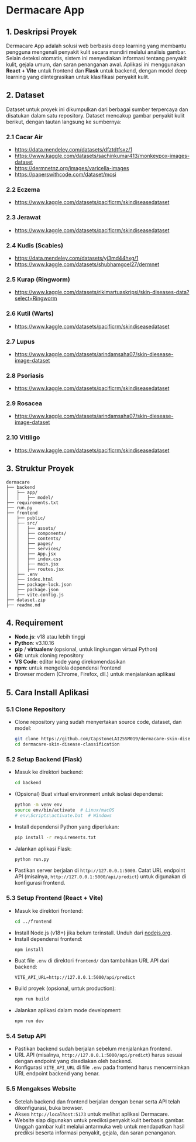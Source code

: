 # Dermacare App

## 1. Deskripsi Proyek
Dermacare App adalah solusi web berbasis deep learning yang membantu pengguna mengenali penyakit kulit secara mandiri melalui analisis gambar. Selain deteksi otomatis, sistem ini menyediakan informasi tentang penyakit kulit, gejala umum, dan saran penanganan awal. Aplikasi ini menggunakan **React + Vite** untuk frontend dan **Flask** untuk backend, dengan model deep learning yang diintegrasikan untuk klasifikasi penyakit kulit.

## 2. Dataset
Dataset untuk proyek ini dikumpulkan dari berbagai sumber terpercaya dan disatukan dalam satu repository. Dataset mencakup gambar penyakit kulit berikut, dengan tautan langsung ke sumbernya:

### 2.1 Cacar Air
- https://data.mendeley.com/datasets/dfztdtfsxz/1
- https://www.kaggle.com/datasets/sachinkumar413/monkeypox-images-dataset
- https://dermnetnz.org/images/varicella-images
- https://paperswithcode.com/dataset/mcsi

### 2.2 Eczema
- https://www.kaggle.com/datasets/pacificrm/skindiseasedataset

### 2.3 Jerawat
- https://www.kaggle.com/datasets/pacificrm/skindiseasedataset

### 2.4 Kudis (Scabies)
- https://data.mendeley.com/datasets/yj3md44hxg/1
- https://www.kaggle.com/datasets/shubhamgoel27/dermnet

### 2.5 Kurap (Ringworm)
- https://www.kaggle.com/datasets/rikimartuaskripsi/skin-diseases-data?select=Ringworm

### 2.6 Kutil (Warts)
- https://www.kaggle.com/datasets/pacificrm/skindiseasedataset

### 2.7 Lupus
- https://www.kaggle.com/datasets/arindamsaha07/skin-diesease-image-dataset

### 2.8 Psoriasis
- https://www.kaggle.com/datasets/pacificrm/skindiseasedataset

### 2.9 Rosacea
- https://www.kaggle.com/datasets/arindamsaha07/skin-diesease-image-dataset

### 2.10 Vitiligo
- https://www.kaggle.com/datasets/pacificrm/skindiseasedataset

## 3. Struktur Proyek
```
dermacare
├── backend
│   ├── app/
│   │   ├── model/
├── requirements.txt
├── run.py
├── frontend
│   ├── public/
│   ├── src/
│   │   ├── assets/
│   │   ├── components/
│   │   ├── contents/
│   │   ├── pages/
│   │   ├── services/
│   │   ├── App.jsx
│   │   ├── index.css
│   │   ├── main.jsx
│   │   ├── routes.jsx
│   ├── .env
│   ├── index.html
│   ├── package-lock.json
│   ├── package.json
│   ├── vite.config.js
├── dataset.zip
├── readme.md
```

## 4. Requirement
- **Node.js**: v18 atau lebih tinggi
- **Python**: v3.10.16
- **pip** / **virtualenv** (opsional, untuk lingkungan virtual Python)
- **Git**: untuk cloning repository
- **VS Code**: editor kode yang direkomendasikan
- **npm**: untuk mengelola dependensi frontend
- Browser modern (Chrome, Firefox, dll.) untuk menjalankan aplikasi

## 5. Cara Install Aplikasi

### 5.1 Clone Repository
- Clone repository yang sudah menyertakan source code, dataset, dan model:
   ```bash
   git clone https://github.com/CapstoneLAI25SM019/dermacare-skin-disease-classification.git
   cd dermacare-skin-disease-classification
   ```

### 5.2 Setup Backend (Flask)
- Masuk ke direktori backend:
   ```bash
   cd backend
   ```
- (Opsional) Buat virtual environment untuk isolasi dependensi:
   ```bash
   python -m venv env
   source env/bin/activate  # Linux/macOS
   # env\Scripts\activate.bat  # Windows
   ```
- Install dependensi Python yang diperlukan:
   ```bash
   pip install -r requirements.txt
   ```
- Jalankan aplikasi Flask:
   ```bash
   python run.py
   ```
- Pastikan server berjalan di `http://127.0.0.1:5000`. Catat URL endpoint API (misalnya, `http://127.0.0.1:5000/api/predict`) untuk digunakan di konfigurasi frontend.

### 5.3 Setup Frontend (React + Vite)
- Masuk ke direktori frontend:
   ```bash
   cd ../frontend
   ```
- Install Node.js (v18+) jika belum terinstall. Unduh dari [nodejs.org](https://nodejs.org).
- Install dependensi frontend:
   ```bash
   npm install
   ```
- Buat file `.env` di direktori `frontend/` dan tambahkan URL API dari backend:
   ```plaintext
   VITE_API_URL=http://127.0.0.1:5000/api/predict
   ```
- Build proyek (opsional, untuk production):
   ```bash
   npm run build
   ```
- Jalankan aplikasi dalam mode development:
   ```bash
   npm run dev
   ```

### 5.4 Setup API
- Pastikan backend sudah berjalan sebelum menjalankan frontend.
- URL API (misalnya, `http://127.0.0.1:5000/api/predict`) harus sesuai dengan endpoint yang disediakan oleh backend.
- Konfigurasi `VITE_API_URL` di file `.env` pada frontend harus mencerminkan URL endpoint backend yang benar.

### 5.5 Mengakses Website
- Setelah backend dan frontend berjalan dengan benar serta API telah dikonfigurasi, buka browser.
- Akses `http://localhost:5173` untuk melihat aplikasi Dermacare.
- Website siap digunakan untuk prediksi penyakit kulit berbasis gambar. Unggah gambar kulit melalui antarmuka web untuk mendapatkan hasil prediksi beserta informasi penyakit, gejala, dan saran penanganan.

